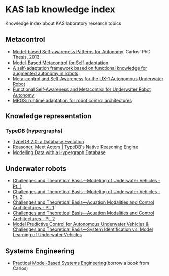 # KAS lab knowledge index
Knowledge index about KAS laboratory research topics

## Metacontrol
- [Model-based Self-awareness Patterns for Autonomy](https://oa.upm.es/23178/1/CARLOS_HERNANDEZ_CORBATO.pdf). Carlos' PhD Thesis, 2013.
- [Model-Based Metacontrol for Self-adaptation](https://link.springer.com/chapter/10.1007/978-3-319-22879-2_58)
- [A self-adaptation framework based on functional knowledge for augmented autonomy in robots](https://content.iospress.com/articles/integrated-computer-aided-engineering/ica565)
- [Meta-control and Self-Awareness for the UX-1 Autonomous Underwater Robot](https://link.springer.com/chapter/10.1007/978-3-030-35990-4_33)
- [Functional Self-Awareness and Metacontrol for Underwater Robot Autonomy](https://www.mdpi.com/1424-8220/21/4/1210)
- [MROS: runtime adaptation for robot control architectures](https://www.tandfonline.com/doi/full/10.1080/01691864.2022.2039761)

## Knowledge representation

### TypeDB (hypergraphs)
- [TypeDB 2.0: a Database Evolution](https://www.youtube.com/watch?v=DbnS1feTyOs&t=3s)
- [Reasoner, Meet Actors | TypeDB's Native Reasoning Engine](https://www.youtube.com/watch?v=fQ1faqMFq9E&t=4s)
- [Modelling Data with a Hypergraph Database](https://blog.vaticle.com/modelling-data-with-hypergraphs-edff1e12edf0)

## Underwater robots
- [Challenges and Theoretical Basis—Modeling of Underwater Vehicles - Pt. 1](https://www.youtube.com/watch?v=rIGfPO0df0I&t=1s)
- [Challenges and Theoretical Basis—Modeling of Underwater Vehicles - Pt. 2](https://www.youtube.com/watch?v=wJJAoaQ_WXY)
- [Challenges and Theoretical Basis—Acuation Modalities and Control Architectures - Pt. 1](https://www.youtube.com/watch?v=0E1taAf7WaM)
- [Challenges and Theoretical Basis—Acuation Modalities and Control Architectures - Pt. 2](https://www.youtube.com/watch?v=LX0KLjxbOgA)
- [Model Predictive Control for Autonomous Underwater Vehicles & Challenges and Theoretical Basis—System Identification vs. Model Learning of Underwater Vehicles](https://www.youtube.com/watch?v=lfOR5WXuTZw)

## Systems Engineering
- [Practical Model-Based Systems Engineering](https://www.bol.com/nl/nl/p/practical-model-based-systems-engineering/9200000109126142/)(borrow a book from Carlos)
